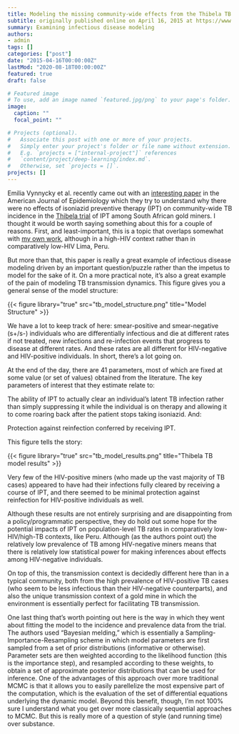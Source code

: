```yaml
---
title: Modeling the missing community-wide effects from the Thibela TB trial
subtitle: originally published online on April 16, 2015 at https://www.jonzelner.net/
summary: Examining infectious disease modeling
authors:
- admin
tags: []
categories: ["post"]
date: "2015-04-16T00:00:00Z"
lastMod: "2020-08-18T00:00:00Z"
featured: true
draft: false

# Featured image
# To use, add an image named `featured.jpg/png` to your page's folder. 
image:
  caption: ""
  focal_point: ""

# Projects (optional).
#   Associate this post with one or more of your projects.
#   Simply enter your project's folder or file name without extension.
#   E.g. `projects = ["internal-project"]` references 
#   `content/project/deep-learning/index.md`.
#   Otherwise, set `projects = []`.
projects: []
---
```

Emilia Vynnycky et al. recently came out with an [interesting paper](http://aje.oxfordjournals.org/content/181/8/619.abstract) in the American Journal of Epidemiology which they try to understand why there were no effects of isoniazid preventive therapy (IPT) on community-wide TB incidence in the [Thibela trial](http://www.nejm.org/doi/full/10.1056/NEJMoa1214289) of IPT among South African gold miners. I thought it would be worth saying something about this for a couple of reasons. First, and least-important, this is a topic that overlaps somewhat with [my own work](https://www.jonzelner.net/downloads/papers/zelner_ajrccm_2014.pdf), although in a high-HIV context rather than in comparatively low-HIV Lima, Peru.

But more than that, this paper is really a great example of infectious disease modeling driven by an important question/puzzle rather than the impetus to model for the sake of it. On a more practical note, it’s also a great example of the pain of modeling TB transmission dynamics. This figure gives you a general sense of the model structure:

{{< figure library="true" src="tb_model_structure.png" title="Model Structure" >}}

We have a lot to keep track of here: smear-positive and smear-negative (s+/s-) individuals who are differentially infectious and die at different rates if not treated, new infections and re-infection events that progress to disease at different rates. And these rates are all different for HIV-negative and HIV-positive individuals. In short, there’s a lot going on.

At the end of the day, there are 41 parameters, most of which are fixed at some value (or set of values) obtained from the literature. The key parameters of interest that they estimate relate to:

The ability of IPT to actually clear an individual’s latent TB infection rather than simply suppressing it while the individual is on therapy and allowing it to come roaring back after the patient stops taking isoniazid. And:

Protection against reinfection conferred by receiving IPT.

This figure tells the story:

{{< figure library="true" src="tb_model_results.png" title="Thibela TB model results" >}}

Very few of the HIV-positive miners (who made up the vast majority of TB cases) appeared to have had their infections fully cleared by receiving a course of IPT, and there seemed to be minimal protection against reinfection for HIV-positive individuals as well.

Although these results are not entirely surprising and are disappointing from a policy/programmatic perspective, they do hold out some hope for the potential impacts of IPT on population-level TB rates in comparatively low-HIV/high-TB contexts, like Peru. Although (as the authors point out) the relatively low prevalence of TB among HIV-negative miners means that there is relatively low statistical power for making inferences about effects among HIV-negative individuals.

On top of this, the transmission context is decidedly different here than in a typical community, both from the high prevalence of HIV-positive TB cases (who seem to be less infectious than their HIV-negative counterparts), and also the unique transmission context of a gold mine in which the environment is essentially perfect for facilitating TB transmission.

One last thing that’s worth pointing out here is the way in which they went about fitting the model to the incidence and prevalence data from the trial. The authors used “Bayesian melding,” which is essentially a Sampling-Importance-Resampling scheme in which model parameters are first sampled from a set of prior distributions (informative or otherwise). Parameter sets are then weighted according to the likelihood function (this is the importance step), and resampled according to these weights, to obtain a set of approximate posterior distributions that can be used for inference. One of the advantages of this approach over more traditional MCMC is that it allows you to easily parellelize the most expensive part of the computation, which is the evaluation of the set of differential equations underlying the dynamic model. Beyond this benefit, though, I’m not 100% sure I understand what you get over more classically sequential approaches to MCMC. But this is really more of a question of style (and running time) over substance.